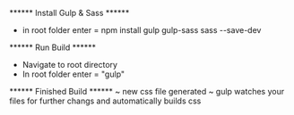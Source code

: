 ****** Install Gulp & Sass ******
- in root folder enter = npm install gulp gulp-sass sass --save-dev

****** Run Build ******
- Navigate to root directory
- In root folder enter = "gulp"

****** Finished Build ******
~ new css file generated
~ gulp watches your files for further changs and automatically builds css